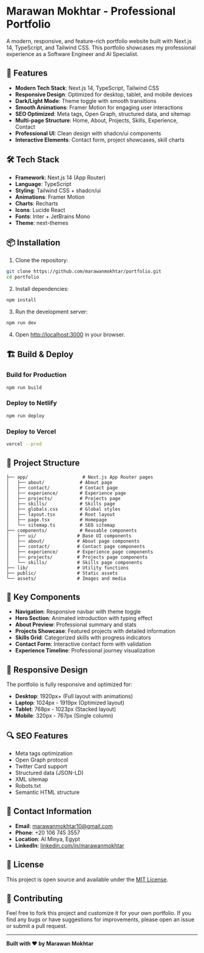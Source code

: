 # Marawan Mokhtar - Professional Portfolio

A modern, responsive, and feature-rich portfolio website built with Next.js 14, TypeScript, and Tailwind CSS. This portfolio showcases my professional experience as a Software Engineer and AI Specialist.

## 🚀 Features

- **Modern Tech Stack**: Next.js 14, TypeScript, Tailwind CSS
- **Responsive Design**: Optimized for desktop, tablet, and mobile devices
- **Dark/Light Mode**: Theme toggle with smooth transitions
- **Smooth Animations**: Framer Motion for engaging user interactions
- **SEO Optimized**: Meta tags, Open Graph, structured data, and sitemap
- **Multi-page Structure**: Home, About, Projects, Skills, Experience, Contact
- **Professional UI**: Clean design with shadcn/ui components
- **Interactive Elements**: Contact form, project showcases, skill charts

## 🛠️ Tech Stack

- **Framework**: Next.js 14 (App Router)
- **Language**: TypeScript
- **Styling**: Tailwind CSS + shadcn/ui
- **Animations**: Framer Motion
- **Charts**: Recharts
- **Icons**: Lucide React
- **Fonts**: Inter + JetBrains Mono
- **Theme**: next-themes

## 📦 Installation

1. Clone the repository:
```bash
git clone https://github.com/marawanmokhtar/portfolio.git
cd portfolio
```

2. Install dependencies:
```bash
npm install
```

3. Run the development server:
```bash
npm run dev
```

4. Open [http://localhost:3000](http://localhost:3000) in your browser.

## 🏗️ Build & Deploy

### Build for Production
```bash
npm run build
```

### Deploy to Netlify
```bash
npm run deploy
```

### Deploy to Vercel
```bash
vercel --prod
```

## 📁 Project Structure

```
├── app/                    # Next.js App Router pages
│   ├── about/             # About page
│   ├── contact/           # Contact page
│   ├── experience/        # Experience page
│   ├── projects/          # Projects page
│   ├── skills/            # Skills page
│   ├── globals.css        # Global styles
│   ├── layout.tsx         # Root layout
│   ├── page.tsx           # Homepage
│   └── sitemap.ts         # SEO sitemap
├── components/            # Reusable components
│   ├── ui/               # Base UI components
│   ├── about/            # About page components
│   ├── contact/          # Contact page components
│   ├── experience/       # Experience page components
│   ├── projects/         # Projects page components
│   └── skills/           # Skills page components
├── lib/                  # Utility functions
├── public/               # Static assets
└── assets/               # Images and media
```

## 🎨 Key Components

- **Navigation**: Responsive navbar with theme toggle
- **Hero Section**: Animated introduction with typing effect
- **About Preview**: Professional summary and stats
- **Projects Showcase**: Featured projects with detailed information
- **Skills Grid**: Categorized skills with progress indicators
- **Contact Form**: Interactive contact form with validation
- **Experience Timeline**: Professional journey visualization

## 📱 Responsive Design

The portfolio is fully responsive and optimized for:
- **Desktop**: 1920px+ (Full layout with animations)
- **Laptop**: 1024px - 1919px (Optimized layout)
- **Tablet**: 768px - 1023px (Stacked layout)
- **Mobile**: 320px - 767px (Single column)

## 🔍 SEO Features

- Meta tags optimization
- Open Graph protocol
- Twitter Card support
- Structured data (JSON-LD)
- XML sitemap
- Robots.txt
- Semantic HTML structure

## 📧 Contact Information

- **Email**: marawanmokhtar10@gmail.com
- **Phone**: +20 106 745 3557
- **Location**: Al Minya, Egypt
- **LinkedIn**: [linkedin.com/in/marawanmokhtar](https://www.linkedin.com/in/marawanmokhtar/)

## 📄 License

This project is open source and available under the [MIT License](LICENSE).

## 🤝 Contributing

Feel free to fork this project and customize it for your own portfolio. If you find any bugs or have suggestions for improvements, please open an issue or submit a pull request.

---

**Built with ❤️ by Marawan Mokhtar** 